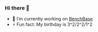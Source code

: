 ### Hi there 👋
- 🔭 I’m currently working on [BenchBase](https://github.com/cmu-db/benchbase/)
- ⚡ Fun fact: My birthday is 3^2/2^2/1^2
  
<!--
**wangpatrick57/wangpatrick57** is a ✨ _special_ ✨ repository because its `README.md` (this file) appears on your GitHub profile.

Here are some ideas to get you started:

- 🌱 I’m currently learning ...
- 👯 I’m looking to collaborate on ...
- 🤔 I’m looking for help with ...

- 😄 Pronouns: ...
-->

